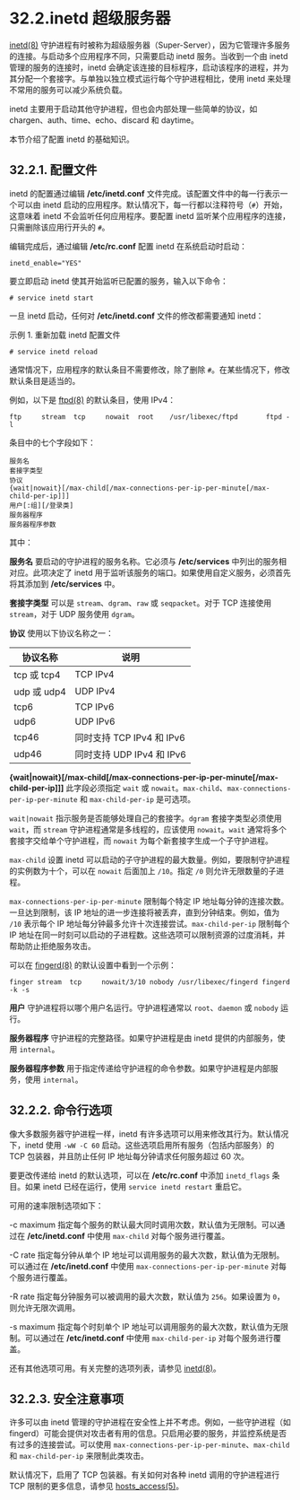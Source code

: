# 32.2.inetd 超级服务器

[inetd(8)](https://man.freebsd.org/cgi/man.cgi?query=inetd&sektion=8&format=html) 守护进程有时被称为超级服务器（Super-Server），因为它管理许多服务的连接。与启动多个应用程序不同，只需要启动 inetd 服务。当收到一个由 inetd 管理的服务的连接时，inetd 会确定该连接的目标程序，启动该程序的进程，并为其分配一个套接字。与单独以独立模式运行每个守护进程相比，使用 inetd 来处理不常用的服务可以减少系统负载。

inetd 主要用于启动其他守护进程，但也会内部处理一些简单的协议，如 chargen、auth、time、echo、discard 和 daytime。

本节介绍了配置 inetd 的基础知识。


## 32.2.1. 配置文件

inetd 的配置通过编辑 **/etc/inetd.conf** 文件完成。该配置文件中的每一行表示一个可以由 inetd 启动的应用程序。默认情况下，每一行都以注释符号（`#`）开始，这意味着 inetd 不会监听任何应用程序。要配置 inetd 监听某个应用程序的连接，只需删除该应用行开头的 `#`。

编辑完成后，通过编辑 **/etc/rc.conf** 配置 inetd 在系统启动时启动：

```
inetd_enable="YES"
```

要立即启动 inetd 使其开始监听已配置的服务，输入以下命令：

```
# service inetd start
```

一旦 inetd 启动，任何对 **/etc/inetd.conf** 文件的修改都需要通知 inetd：

示例 1. 重新加载 inetd 配置文件

```
# service inetd reload
```

通常情况下，应用程序的默认条目不需要修改，除了删除 `#`。在某些情况下，修改默认条目是适当的。

例如，以下是 [ftpd(8)](https://man.freebsd.org/cgi/man.cgi?query=ftpd&sektion=8&format=html) 的默认条目，使用 IPv4：

```
ftp     stream  tcp     nowait  root    /usr/libexec/ftpd       ftpd -l
```

条目中的七个字段如下：

```
服务名
套接字类型
协议
{wait|nowait}[/max-child[/max-connections-per-ip-per-minute[/max-child-per-ip]]]
用户[:组][/登录类]
服务器程序
服务器程序参数
```

其中：

**服务名**
要启动的守护进程的服务名称。它必须与 **/etc/services** 中列出的服务相对应。此项决定了 inetd 用于监听该服务的端口。如果使用自定义服务，必须首先将其添加到 **/etc/services** 中。

**套接字类型**
可以是 `stream`、`dgram`、`raw` 或 `seqpacket`。对于 TCP 连接使用 `stream`，对于 UDP 服务使用 `dgram`。

**协议**
使用以下协议名称之一：

| 协议名称       | 说明                   |
| ---------- | -------------------- |
| tcp 或 tcp4 | TCP IPv4             |
| udp 或 udp4 | UDP IPv4             |
| tcp6       | TCP IPv6             |
| udp6       | UDP IPv6             |
| tcp46      | 同时支持 TCP IPv4 和 IPv6 |
| udp46      | 同时支持 UDP IPv4 和 IPv6 |

**{wait|nowait}\[/max-child\[/max-connections-per-ip-per-minute\[/max-child-per-ip]]]**
此字段必须指定 `wait` 或 `nowait`。`max-child`、`max-connections-per-ip-per-minute` 和 `max-child-per-ip` 是可选项。

`wait|nowait` 指示服务是否能够处理自己的套接字。`dgram` 套接字类型必须使用 `wait`，而 `stream` 守护进程通常是多线程的，应该使用 `nowait`。`wait` 通常将多个套接字交给单个守护进程，而 `nowait` 为每个新套接字生成一个子守护进程。

`max-child` 设置 inetd 可以启动的子守护进程的最大数量。例如，要限制守护进程的实例数为十个，可以在 `nowait` 后面加上 `/10`。指定 `/0` 则允许无限数量的子进程。

`max-connections-per-ip-per-minute` 限制每个特定 IP 地址每分钟的连接次数。一旦达到限制，该 IP 地址的进一步连接将被丢弃，直到分钟结束。例如，值为 `/10` 表示每个 IP 地址每分钟最多允许十次连接尝试。`max-child-per-ip` 限制每个 IP 地址在同一时刻可以启动的子进程数。这些选项可以限制资源的过度消耗，并帮助防止拒绝服务攻击。

可以在 [fingerd(8)](https://man.freebsd.org/cgi/man.cgi?query=fingerd&sektion=8&format=html) 的默认设置中看到一个示例：

```
finger stream  tcp     nowait/3/10 nobody /usr/libexec/fingerd fingerd -k -s
```

**用户**
守护进程将以哪个用户名运行。守护进程通常以 `root`、`daemon` 或 `nobody` 运行。

**服务器程序**
守护进程的完整路径。如果守护进程是由 inetd 提供的内部服务，使用 `internal`。

**服务器程序参数**
用于指定传递给守护进程的命令参数。如果守护进程是内部服务，使用 `internal`。

## 32.2.2. 命令行选项

像大多数服务器守护进程一样，inetd 有许多选项可以用来修改其行为。默认情况下，inetd 使用 `-wW -C 60` 启动。这些选项启用所有服务（包括内部服务）的 TCP 包装器，并且防止任何 IP 地址每分钟请求任何服务超过 60 次。

要更改传递给 inetd 的默认选项，可以在 **/etc/rc.conf** 中添加 `inetd_flags` 条目。如果 inetd 已经在运行，使用 `service inetd restart` 重启它。

可用的速率限制选项如下：

-c maximum
指定每个服务的默认最大同时调用次数，默认值为无限制。可以通过在 **/etc/inetd.conf** 中使用 `max-child` 对每个服务进行覆盖。

-C rate
指定每分钟从单个 IP 地址可以调用服务的最大次数，默认值为无限制。可以通过在 **/etc/inetd.conf** 中使用 `max-connections-per-ip-per-minute` 对每个服务进行覆盖。

-R rate
指定每分钟服务可以被调用的最大次数，默认值为 `256`。如果设置为 `0`，则允许无限次调用。

-s maximum
指定每个时刻单个 IP 地址可以调用服务的最大次数，默认值为无限制。可以通过在 **/etc/inetd.conf** 中使用 `max-child-per-ip` 对每个服务进行覆盖。

还有其他选项可用。有关完整的选项列表，请参见 [inetd(8)](https://man.freebsd.org/cgi/man.cgi?query=inetd&sektion=8&format=html)。

## 32.2.3. 安全注意事项

许多可以由 inetd 管理的守护进程在安全性上并不考虑。例如，一些守护进程（如 fingerd）可能会提供对攻击者有用的信息。只启用必要的服务，并监控系统是否有过多的连接尝试。可以使用 `max-connections-per-ip-per-minute`、`max-child` 和 `max-child-per-ip` 来限制此类攻击。

默认情况下，启用了 TCP 包装器。有关如何对各种 inetd 调用的守护进程进行 TCP 限制的更多信息，请参见 [hosts\_access(5)](https://man.freebsd.org/cgi/man.cgi?query=hosts_access&sektion=5&format=html)。
